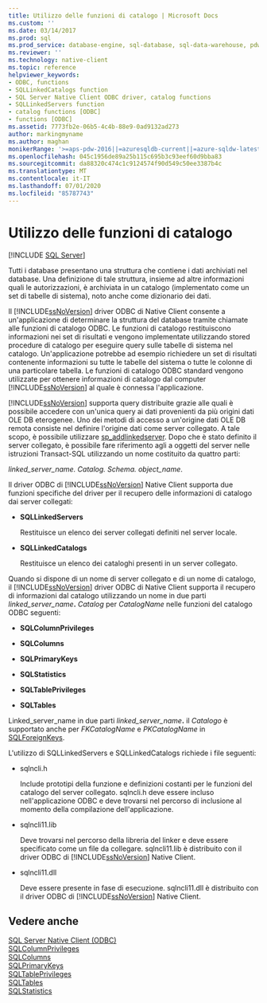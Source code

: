 ```yaml
---
title: Utilizzo delle funzioni di catalogo | Microsoft Docs
ms.custom: ''
ms.date: 03/14/2017
ms.prod: sql
ms.prod_service: database-engine, sql-database, sql-data-warehouse, pdw
ms.reviewer: ''
ms.technology: native-client
ms.topic: reference
helpviewer_keywords:
- ODBC, functions
- SQLLinkedCatalogs function
- SQL Server Native Client ODBC driver, catalog functions
- SQLLinkedServers function
- catalog functions [ODBC]
- functions [ODBC]
ms.assetid: 7773fb2e-06b5-4c4b-88e9-0ad9132ad273
author: markingmyname
ms.author: maghan
monikerRange: '>=aps-pdw-2016||=azuresqldb-current||=azure-sqldw-latest||>=sql-server-2016||=sqlallproducts-allversions||>=sql-server-linux-2017||=azuresqldb-mi-current'
ms.openlocfilehash: 045c1956de89a25b115c695b3c93eef60d9bba83
ms.sourcegitcommit: da88320c474c1c9124574f90d549c50ee3387b4c
ms.translationtype: MT
ms.contentlocale: it-IT
ms.lasthandoff: 07/01/2020
ms.locfileid: "85787743"
---
```

# <a name="using-catalog-functions"></a>Utilizzo delle funzioni di catalogo
[!INCLUDE [SQL Server](../../../includes/applies-to-version/sql-asdb-asdbmi-asdw-pdw.md)]

  Tutti i database presentano una struttura che contiene i dati archiviati nel database. Una definizione di tale struttura, insieme ad altre informazioni quali le autorizzazioni, è archiviata in un catalogo (implementato come un set di tabelle di sistema), noto anche come dizionario dei dati.  
  
 Il [!INCLUDE[ssNoVersion](../../../includes/ssnoversion-md.md)] driver ODBC di Native Client consente a un'applicazione di determinare la struttura del database tramite chiamate alle funzioni di catalogo ODBC. Le funzioni di catalogo restituiscono informazioni nei set di risultati e vengono implementate utilizzando stored procedure di catalogo per eseguire query sulle tabelle di sistema nel catalogo. Un'applicazione potrebbe ad esempio richiedere un set di risultati contenente informazioni su tutte le tabelle del sistema o tutte le colonne di una particolare tabella. Le funzioni di catalogo ODBC standard vengono utilizzate per ottenere informazioni di catalogo dal computer [!INCLUDE[ssNoVersion](../../../includes/ssnoversion-md.md)] al quale è connessa l'applicazione.  
  
 [!INCLUDE[ssNoVersion](../../../includes/ssnoversion-md.md)] supporta query distribuite grazie alle quali è possibile accedere con un'unica query ai dati provenienti da più origini dati OLE DB eterogenee. Uno dei metodi di accesso a un'origine dati OLE DB remota consiste nel definire l'origine dati come server collegato. A tale scopo, è possibile utilizzare [sp_addlinkedserver](../../../relational-databases/system-stored-procedures/sp-addlinkedserver-transact-sql.md). Dopo che è stato definito il server collegato, è possibile fare riferimento agli a oggetti del server nelle istruzioni Transact-SQL utilizzando un nome costituito da quattro parti:  
  
 *linked_server_name. Catalog. Schema. object_name*.  
  
 Il driver ODBC di [!INCLUDE[ssNoVersion](../../../includes/ssnoversion-md.md)] Native Client supporta due funzioni specifiche del driver per il recupero delle informazioni di catalogo dai server collegati:  
  
-   **SQLLinkedServers**  
  
     Restituisce un elenco dei server collegati definiti nel server locale.  
  
-   **SQLLinkedCatalogs**  
  
     Restituisce un elenco dei cataloghi presenti in un server collegato.  
  
 Quando si dispone di un nome di server collegato e di un nome di catalogo, il [!INCLUDE[ssNoVersion](../../../includes/ssnoversion-md.md)] driver ODBC di Native Client supporta il recupero di informazioni dal catalogo utilizzando un nome in due parti _linked_server_name_**.** _Catalog_ per *CatalogName* nelle funzioni del catalogo ODBC seguenti:  
  
-   **SQLColumnPrivileges**  
  
-   **SQLColumns**  
  
-   **SQLPrimaryKeys**  
  
-   **SQLStatistics**  
  
-   **SQLTablePrivileges**  
  
-   **SQLTables**  
  
 Linked_server_name in due parti _linked_server_name_**.** il _Catalogo_ è supportato anche per *FKCatalogName* e *PKCatalogName* in [SQLForeignKeys](../../../relational-databases/native-client-odbc-api/sqlforeignkeys.md).  
  
 L'utilizzo di SQLLinkedServers e SQLLinkedCatalogs richiede i file seguenti:  
  
-   sqlncli.h  
  
     Include prototipi della funzione e definizioni costanti per le funzioni del catalogo del server collegato. sqlncli.h deve essere incluso nell'applicazione ODBC e deve trovarsi nel percorso di inclusione al momento della compilazione dell'applicazione.  
  
-   sqlncli11.lib  
  
     Deve trovarsi nel percorso della libreria del linker e deve essere specificato come un file da collegare. sqlncli11.lib è distribuito con il driver ODBC di [!INCLUDE[ssNoVersion](../../../includes/ssnoversion-md.md)] Native Client.  
  
-   sqlncli11.dll  
  
     Deve essere presente in fase di esecuzione. sqlncli11.dll è distribuito con il driver ODBC di [!INCLUDE[ssNoVersion](../../../includes/ssnoversion-md.md)] Native Client.  
  
## <a name="see-also"></a>Vedere anche  
 [SQL Server Native Client &#40;ODBC&#41;](../../../relational-databases/native-client/odbc/sql-server-native-client-odbc.md)   
 [SQLColumnPrivileges](../../../relational-databases/native-client-odbc-api/sqlcolumnprivileges.md)   
 [SQLColumns](../../../relational-databases/native-client-odbc-api/sqlcolumns.md)   
 [SQLPrimaryKeys](../../../relational-databases/native-client-odbc-api/sqlprimarykeys.md)   
 [SQLTablePrivileges](../../../relational-databases/native-client-odbc-api/sqltableprivileges.md)   
 [SQLTables](../../../relational-databases/native-client-odbc-api/sqltables.md)   
 [SQLStatistics](../../../relational-databases/native-client-odbc-api/sqlstatistics.md)  
  
  
